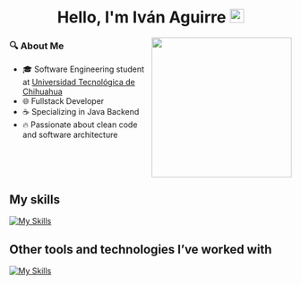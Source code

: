 <h1 align="center">Hello, I'm Iván Aguirre <img width="25" src="https://media2.giphy.com/media/v1.Y2lkPTc5MGI3NjExbGRyNXc3azA4aGtzc2xrcHFmdjVjM3ZreDU4dDRzbWZ0c3YwNHVsbCZlcD12MV9pbnRlcm5hbF9naWZfYnlfaWQmY3Q9cw/XdK1wtoRHfIJMBxiYe/giphy.gif"></h1>

<img align="right" width="250" src="https://media0.giphy.com/media/v1.Y2lkPTc5MGI3NjExcHlwMzBpcTQ2OXlyOXY4bmJ4ZnllbXY4eTJweTNydzU1Y2ZmenIxeCZlcD12MV9pbnRlcm5hbF9naWZfYnlfaWQmY3Q9Zw/1v2lXOfPBqKygjlkCM/giphy.gif" />

### 🔍 About Me
- 🎓 Software Engineering student at [Universidad Tecnológica de Chihuahua](https://www.utch.edu.mx/index.php/tecnologias/)
- 🌐 Fullstack Developer
- ☕ Specializing in Java Backend 
- 🔥 Passionate about clean code and software architecture
<br>
<br>
<br>

## My skills
[![My Skills](https://skillicons.dev/icons?i=html,css,js,react,tailwind,python,django,fastapi,mysql,supabase,postman,git,github,linux,markdown)](https://skillicons.dev)

## Other tools and technologies I’ve worked with
[![My Skills](https://skillicons.dev/icons?i=nodejs,express,php,bootstrap,vite,cpp,arduino,cs,java,kotlin,dart,flutter,firebase,mongodb)](https://skillicons.dev)
